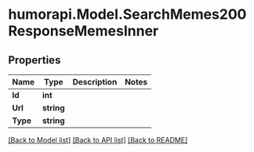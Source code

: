 # humorapi.Model.SearchMemes200ResponseMemesInner

## Properties

Name | Type | Description | Notes
------------ | ------------- | ------------- | -------------
**Id** | **int** |  | 
**Url** | **string** |  | 
**Type** | **string** |  | 

[[Back to Model list]](../README.md#documentation-for-models) [[Back to API list]](../README.md#documentation-for-api-endpoints) [[Back to README]](../README.md)

